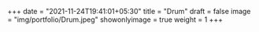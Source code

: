 +++
date = "2021-11-24T19:41:01+05:30"
title = "Drum"
draft = false
image = "img/portfolio/Drum.jpeg"
showonlyimage = true
weight = 1
+++
